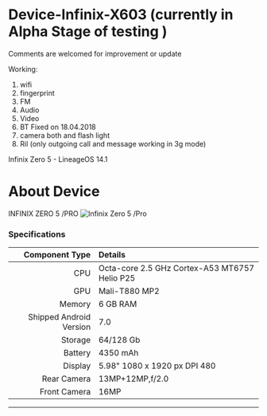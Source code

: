 # Device-Infinix-X603 (currently in Alpha Stage of testing )

Comments are welcomed for improvement or update

Working:
1. wifi
2. fingerprint
3. FM 
4. Audio
5. Video
6. BT Fixed on 18.04.2018
7. camera both and flash light
8. Ril (only outgoing call and message working in 3g mode) 


Infinix Zero 5  - LineageOS 14.1 

# About Device

INFINIX ZERO 5 /PRO
![Infinix Zero 5 /Pro](https://howtotechnaija.com/wp-content/uploads/2017/03/Infinix-Zero-5.jpg "Infinix Zero 5 /Pro")

### Specifications

Component Type | Details
-------:|:-------------------------
CPU     | Octa-core 2.5 GHz Cortex-A53 MT6757 Helio P25
GPU     | Mali-T880 MP2
Memory  | 6 GB RAM
Shipped Android Version | 7.0
Storage | 64/128 Gb
Battery | 4350 mAh
Display | 5.98" 1080 x 1920 px DPI 480
Rear Camera | 13MP+12MP,f/2.0
Front Camera | 16MP

---
